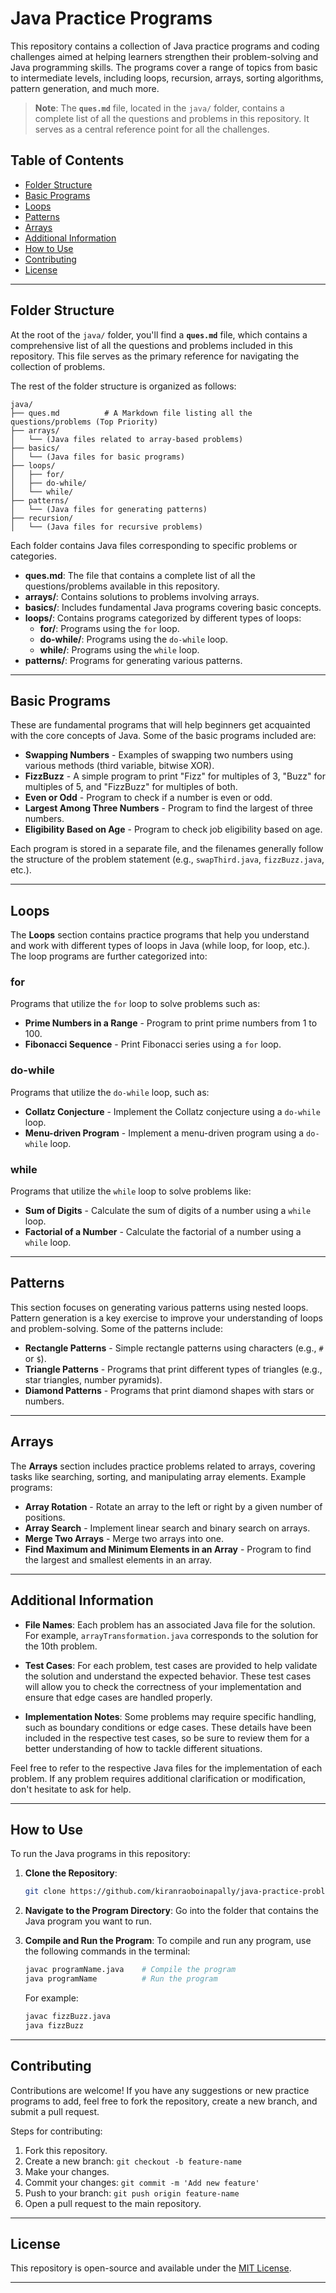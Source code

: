 # Java Practice Programs

This repository contains a collection of Java practice programs and coding challenges aimed at helping learners strengthen their problem-solving and Java programming skills. The programs cover a range of topics from basic to intermediate levels, including loops, recursion, arrays, sorting algorithms, pattern generation, and much more.

> **Note**: The **`ques.md`** file, located in the `java/` folder, contains a complete list of all the questions and problems in this repository. It serves as a central reference point for all the challenges.

## Table of Contents

- [Folder Structure](#folder-structure)
- [Basic Programs](#basic-programs)
- [Loops](#loops)
- [Patterns](#patterns)
- [Arrays](#arrays)
- [Additional Information](#additional-information)
- [How to Use](#how-to-use)
- [Contributing](#contributing)
- [License](#license)

---

## Folder Structure

At the root of the `java/` folder, you'll find a **`ques.md`** file, which contains a comprehensive list of all the questions and problems included in this repository. This file serves as the primary reference for navigating the collection of problems.

The rest of the folder structure is organized as follows:

```
java/
├── ques.md          # A Markdown file listing all the questions/problems (Top Priority)
├── arrays/
│   └── (Java files related to array-based problems)
├── basics/
│   └── (Java files for basic programs)
├── loops/
│   ├── for/
│   ├── do-while/
│   └── while/
├── patterns/
│   └── (Java files for generating patterns)
├── recursion/
│   └── (Java files for recursive problems)
```

Each folder contains Java files corresponding to specific problems or categories.

- **ques.md**: The file that contains a complete list of all the questions/problems available in this repository.
- **arrays/**: Contains solutions to problems involving arrays.
- **basics/**: Includes fundamental Java programs covering basic concepts.
- **loops/**: Contains programs categorized by different types of loops:
  - **for/**: Programs using the `for` loop.
  - **do-while/**: Programs using the `do-while` loop.
  - **while/**: Programs using the `while` loop.
- **patterns/**: Programs for generating various patterns.

---

## Basic Programs

These are fundamental programs that will help beginners get acquainted with the core concepts of Java. Some of the basic programs included are:

- **Swapping Numbers** - Examples of swapping two numbers using various methods (third variable, bitwise XOR).
- **FizzBuzz** - A simple program to print "Fizz" for multiples of 3, "Buzz" for multiples of 5, and "FizzBuzz" for multiples of both.
- **Even or Odd** - Program to check if a number is even or odd.
- **Largest Among Three Numbers** - Program to find the largest of three numbers.
- **Eligibility Based on Age** - Program to check job eligibility based on age.

Each program is stored in a separate file, and the filenames generally follow the structure of the problem statement (e.g., `swapThird.java`, `fizzBuzz.java`, etc.).

---

## Loops

The **Loops** section contains practice programs that help you understand and work with different types of loops in Java (while loop, for loop, etc.). The loop programs are further categorized into:

### for

Programs that utilize the `for` loop to solve problems such as:

- **Prime Numbers in a Range** - Program to print prime numbers from 1 to 100.
- **Fibonacci Sequence** - Print Fibonacci series using a `for` loop.

### do-while

Programs that utilize the `do-while` loop, such as:

- **Collatz Conjecture** - Implement the Collatz conjecture using a `do-while` loop.
- **Menu-driven Program** - Implement a menu-driven program using a `do-while` loop.

### while

Programs that utilize the `while` loop to solve problems like:

- **Sum of Digits** - Calculate the sum of digits of a number using a `while` loop.
- **Factorial of a Number** - Calculate the factorial of a number using a `while` loop.

---

## Patterns

This section focuses on generating various patterns using nested loops. Pattern generation is a key exercise to improve your understanding of loops and problem-solving. Some of the patterns include:

- **Rectangle Patterns** - Simple rectangle patterns using characters (e.g., `#` or `$`).
- **Triangle Patterns** - Programs that print different types of triangles (e.g., star triangles, number pyramids).
- **Diamond Patterns** - Programs that print diamond shapes with stars or numbers.

---

## Arrays

The **Arrays** section includes practice problems related to arrays, covering tasks like searching, sorting, and manipulating array elements. Example programs:

- **Array Rotation** - Rotate an array to the left or right by a given number of positions.
- **Array Search** - Implement linear search and binary search on arrays.
- **Merge Two Arrays** - Merge two arrays into one.
- **Find Maximum and Minimum Elements in an Array** - Program to find the largest and smallest elements in an array.

---

## Additional Information

- **File Names**: Each problem has an associated Java file for the solution. For example, `arrayTransformation.java` corresponds to the solution for the 10th problem.
  
- **Test Cases**: For each problem, test cases are provided to help validate the solution and understand the expected behavior. These test cases will allow you to check the correctness of your implementation and ensure that edge cases are handled properly.

- **Implementation Notes**: Some problems may require specific handling, such as boundary conditions or edge cases. These details have been included in the respective test cases, so be sure to review them for a better understanding of how to tackle different situations.

Feel free to refer to the respective Java files for the implementation of each problem. If any problem requires additional clarification or modification, don't hesitate to ask for help.

---

## How to Use

To run the Java programs in this repository:

1. **Clone the Repository**:
   ```bash
   git clone https://github.com/kiranraoboinapally/java-practice-problems.git
   ```
   
2. **Navigate to the Program Directory**:
   Go into the folder that contains the Java program you want to run.

3. **Compile and Run the Program**:
   To compile and run any program, use the following commands in the terminal:
   ```bash
   javac programName.java    # Compile the program
   java programName          # Run the program
   ```
   For example:
   ```bash
   javac fizzBuzz.java
   java fizzBuzz
   ```

---

## Contributing

Contributions are welcome! If you have any suggestions or new practice programs to add, feel free to fork the repository, create a new branch, and submit a pull request.

Steps for contributing:

1. Fork this repository.
2. Create a new branch: `git checkout -b feature-name`
3. Make your changes.
4. Commit your changes: `git commit -m 'Add new feature'`
5. Push to your branch: `git push origin feature-name`
6. Open a pull request to the main repository.

---

## License

This repository is open-source and available under the [MIT License](LICENSE).

---